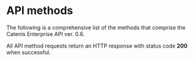 # API methods

The following is a comprehensive list of the methods that comprise the Catenis Enterprise API ver. 0.6.

<aside class="notice">
All API method requests return an HTTP response with status code <b>200</b> when successful.
</aside>

<!-- Methods in separate include modules -->
